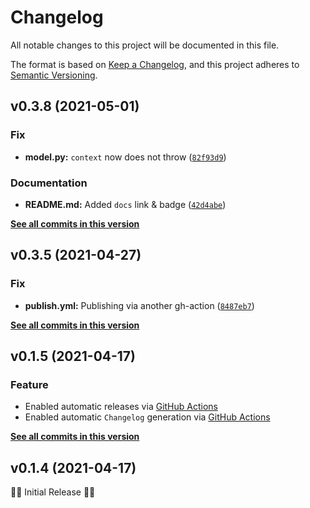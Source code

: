 # Changelog

All notable changes to this project will be documented in this file.

The format is based on [Keep a Changelog](https://keepachangelog.com/en/1.0.0/),
and this project adheres to [Semantic Versioning](https://semver.org/spec/v2.0.0.html).

<!--next-version-placeholder-->

## v0.3.8 (2021-05-01)
### Fix
* **model.py:** `context` now does not throw ([`82f93d9`](https://github.com/billsioros/dotify/commit/82f93d92e16860e3dd751125e0c5f72125781231))

### Documentation
* **README.md:** Added `docs` link & badge ([`42d4abe`](https://github.com/billsioros/dotify/commit/42d4abe9b050f0cca20db6ea002e3cea07dcb6ab))

**[See all commits in this version](https://github.com/billsioros/dotify/compare/v0.3.5...v0.3.8)**

## v0.3.5 (2021-04-27)
### Fix
* **publish.yml:** Publishing via another gh-action ([`8487eb7`](https://github.com/billsioros/dotify/commit/8487eb7dc5f24ede32f5300f6f0d640fd0b21c0c))

**[See all commits in this version](https://github.com/billsioros/dotify/compare/v0.1.5...v0.3.5)**

## v0.1.5 (2021-04-17)
### Feature

- Enabled automatic releases via [GitHub Actions](.github/workflows/publish.yml)
- Enabled automatic `Changelog` generation via [GitHub Actions](.github/workflows/generate-changelog.yml)

**[See all commits in this version](https://github.com/billsioros/dotify/compare/v0.1.4...v0.1.5)**

## v0.1.4 (2021-04-17)

🎂🎉 Initial Release 🎂🎉
